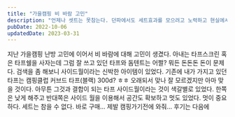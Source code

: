```yaml
---
title: "가을캠핑 비 바람 고민"
description: "언제나 셋트는 못참는다. 던파에서도 세트효과를 모으려고 노력하고 현실에서는 캠핑에서 세트를 구매한다."
pubDate: 2022-10-06
updatedDate: 2023-03-31
---
```


지난 가을캠핑 난방 고민에 이어서 비 바람에 대해 고민이 생겼다. 아내는 타프스크린 혹은 타프쉘을 사자는데 그럼 잘 쓰고 있던 타프와 돔텐트는 어쩔? 뭐든 돈돈돈 돈이 문제다. 검색을 좀 해보니 사이드월이라는 신박한 아이템이 있었다. 기존에 내가 가지고 있던 타프는 캠핑클럽 커브드 타프(블랙) 300d? ㅎㅎ 오래되서 맞나 잘 모르겠지만 아마 맞을 것이다. 아무튼 그것과 결합이 되는 타프 사이드월이라는 것이 색갈별로 있었다.
한쪽은 낮게 해주고 반대쪽은 사이드 월을 이용해서 공간도 확보하고 멋도 있었다.
멋이 중요하다.
세트는 참을 수 없다. 바로 구매… 제발 캠핑가기전에 와줘…
후기는 다음에